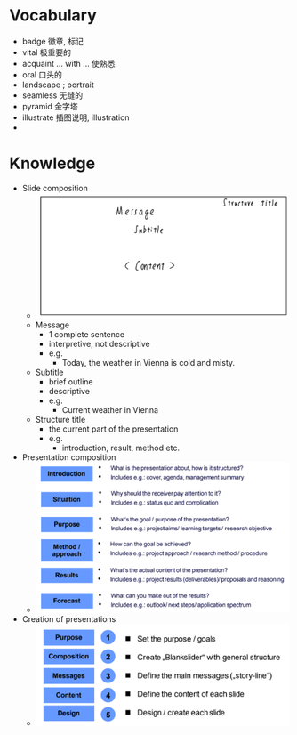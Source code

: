 # Vocabulary 
- badge 徽章, 标记 
- vital 极重要的 
- acquaint ... with ... 使熟悉 
- oral 口头的 
- landscape ; portrait 
- seamless 无缝的 
- pyramid 金字塔 
- illustrate 插图说明, illustration 
- 


# Knowledge 
- Slide composition 
	- ![|500](https://github.com/ICH-BIN-HXM/images_Leadership_Business_Communication/blob/main/Snipaste_2023-11-12_16-29-38.png?raw=) 
	- Message 
		- 1 complete sentence 
		- interpretive, not descriptive 
		- e.g. 
			- Today, the weather in Vienna is cold and misty. 
	- Subtitle 
		- brief outline 
		- descriptive 
		- e.g. 
			- Current weather in Vienna 
	- Structure title 
		- the current part of the presentation 
		- e.g. 
			- introduction, result, method etc. 
- Presentation composition 
	- ![](https://github.com/ICH-BIN-HXM/images_Leadership_Business_Communication/blob/main/Snipaste_2023-11-12_17-09-11.png?raw=) 
- Creation of presentations 
	- ![](https://github.com/ICH-BIN-HXM/images_Leadership_Business_Communication/blob/main/Snipaste_2023-11-12_17-36-05.png?raw=) 
